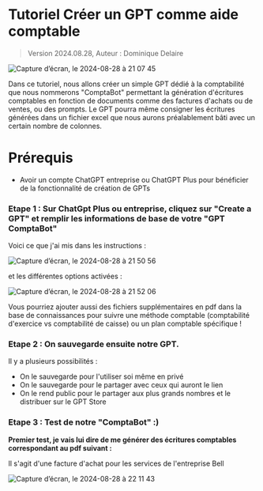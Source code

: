 # Tutoriel Créer un GPT comme aide comptable
> Version 2024.08.28, Auteur : Dominique Delaire

![Capture d’écran, le 2024-08-28 à 21 07 45](https://github.com/user-attachments/assets/9dc760e6-dfe9-43b7-90ec-1c0fea9f4e2f)


Dans ce tutoriel, nous allons créer un simple GPT dédié à la comptabilité que nous nommerons "ComptaBot" permettant la génération d'écritures comptables en fonction de documents comme des factures d'achats ou de ventes, ou des prompts.
Le GPT pourra même consigner les écritures générées dans un fichier excel que nous aurons préalablement bâti avec un certain nombre de colonnes.

# Prérequis
* Avoir un compte ChatGPT entreprise ou ChatGPT Plus pour bénéficier de la fonctionnalité de création de GPTs 

### Etape 1 : Sur ChatGpt Plus ou entreprise, cliquez sur "Create a GPT" et remplir les informations de base de votre "GPT ComptaBot"

Voici ce que j'ai mis dans les instructions : 

![Capture d’écran, le 2024-08-28 à 21 50 56](https://github.com/user-attachments/assets/214d885a-269d-4dab-b000-b7c5d0af4258)

et les différentes options activées :

![Capture d’écran, le 2024-08-28 à 21 52 06](https://github.com/user-attachments/assets/95c24b8e-3857-4549-b1bf-6cd8120895cd)

Vous pourriez ajouter aussi des fichiers supplémentaires en pdf dans la base de connaissances pour suivre une méthode comptable (comptabilité d'exercice vs comptabilité de caisse) ou un plan comptable spécifique !

### Etape 2 : On sauvegarde ensuite notre GPT.
Il y a plusieurs possibilités :
* On le sauvegarde pour l'utiliser soi même en privé
* On le sauvegarde pour le partager avec ceux qui auront le lien
* On le rend public pour le partager aux plus grands nombres et le distribuer sur le GPT Store

### Etape 3 : Test de notre "ComptaBot" :)

**Premier test, je vais lui dire de me générer des écritures comptables correspondant au pdf suivant :**

Il s'agit d'une facture d'achat pour les services de l'entreprise Bell

![Capture d’écran, le 2024-08-28 à 22 11 43](https://github.com/user-attachments/assets/e796f523-af63-42e2-b418-28b2afabd969)





